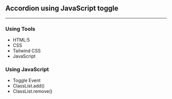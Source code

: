 ## Accordion using JavaScript toggle
****
### Using Tools
* HTML:5
* CSS
* Tailwind CSS
* JavaScript

### Using JavaScript
* Toggle Event
* ClassList.add()
* ClassList.remove()